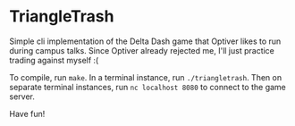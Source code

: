 # TriangleTrash

Simple cli implementation of the Delta Dash game that Optiver likes to run during campus talks. Since Optiver already rejected me, I'll just practice trading against myself :(

To compile, run `make`. In a terminal instance, run `./triangletrash`. Then on separate terminal instances, run `nc localhost 8080` to connect to the game server.

Have fun!
